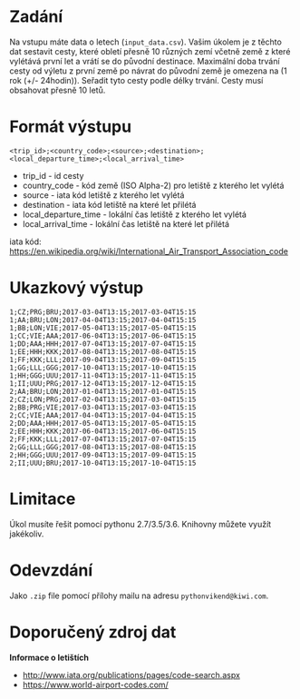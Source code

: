 Zadání 
============

Na vstupu máte data o letech (`input_data.csv`). Vašim úkolem je z těchto dat sestavit cesty, které obletí přesně 10 různých zemí včetně země z které vylétává první let a vrátí se do původní destinace. Maximální doba trvání cesty od výletu z první země po návrat do původní země je omezena na (1 rok (+/- 24hodin)). Seřadit tyto cesty podle délky trvání. Cesty musí obsahovat přesně 10 letů.

Formát výstupu
===========
```
<trip_id>;<country_code>;<source>;<destination>;<local_departure_time>;<local_arrival_time>
```
- trip_id - id cesty
- country_code - kód země (ISO Alpha-2) pro letiště z kterého let vylétá
- source - iata kód letiště z kterého let vylétá
- destination - iata kód letiště na které let přilétá
- local_departure_time - lokální čas letiště z kterého let vylétá
- local_arrival_time - lokální čas letiště na které let přilétá

iata kód: https://en.wikipedia.org/wiki/International_Air_Transport_Association_code

Ukazkový výstup
============
```
1;CZ;PRG;BRU;2017-03-04T13:15;2017-03-04T15:15
1;AA;BRU;LON;2017-04-04T13:15;2017-04-04T15:15
1;BB;LON;VIE;2017-05-04T13:15;2017-05-04T15:15
1;CC;VIE;AAA;2017-06-04T13:15;2017-06-04T15:15
1;DD;AAA;HHH;2017-07-04T13:15;2017-07-04T15:15
1;EE;HHH;KKK;2017-08-04T13:15;2017-08-04T15:15
1;FF;KKK;LLL;2017-09-04T13:15;2017-09-04T15:15
1;GG;LLL;GGG;2017-10-04T13:15;2017-10-04T15:15
1;HH;GGG;UUU;2017-11-04T13:15;2017-11-04T15:15
1;II;UUU;PRG;2017-12-04T13:15;2017-12-04T15:15
2;AA;BRU;LON;2017-01-04T13:15;2017-01-04T15:15
2;CZ;LON;PRG;2017-02-04T13:15;2017-03-04T15:15
2;BB;PRG;VIE;2017-03-04T13:15;2017-03-04T15:15
2;CC;VIE;AAA;2017-04-04T13:15;2017-04-04T15:15
2;DD;AAA;HHH;2017-05-04T13:15;2017-05-04T15:15
2;EE;HHH;KKK;2017-06-04T13:15;2017-06-04T15:15
2;FF;KKK;LLL;2017-07-04T13:15;2017-07-04T15:15
2;GG;LLL;GGG;2017-08-04T13:15;2017-08-04T15:15
2;HH;GGG;UUU;2017-09-04T13:15;2017-09-04T15:15
2;II;UUU;BRU;2017-10-04T13:15;2017-10-04T15:15
```

Limitace
======
Úkol musíte řešit pomocí pythonu 2.7/3.5/3.6.
Knihovny můžete využít jakékoliv.

Odevzdání
=========

Jako `.zip` file pomocí přílohy mailu na adresu `pythonvikend@kiwi.com`.



Doporučený zdroj dat
======

**Informace o letištích**
- http://www.iata.org/publications/pages/code-search.aspx
- https://www.world-airport-codes.com/